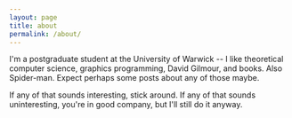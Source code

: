 ```yaml
---
layout: page
title: about
permalink: /about/
---
```

I'm a postgraduate student at the University of Warwick -- I like theoretical
computer science, graphics programming, David Gilmour, and books. Also
Spider-man. Expect perhaps some posts about any of those maybe.

If any of that sounds interesting, stick around. If any of that sounds
uninteresting, you're in good company, but I'll still do it anyway.
